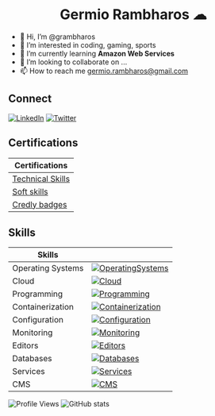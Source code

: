 <h1 align="center">Germio Rambharos ☁</h1>

- 👋 Hi, I’m @grambharos
- 👀 I’m interested in coding, gaming, sports
- 🌱 I’m currently learning **Amazon Web Services**
- 💞️ I’m looking to collaborate on ...
- 📫 How to reach me germio.rambharos@gmail.com

## Connect

[![LinkedIn](https://skillicons.dev/icons?i=linkedin)](https://bit.ly/grambharos-linkedin)
[![Twitter](https://skillicons.dev/icons?i=twitter)](https://twitter.com/grambharos)

## Certifications

| Certifications                                    |
| ------------------------------------------------- |
| [Technical Skills](https://bit.ly/grambharos-ts)  |
| [Soft skills](https://bit.ly/grambharos-cs)       |
| [Credly badges](https://bit.ly/grambharos-credly) |

## Skills

| Skills            |                                                                                                                 |
| ----------------- | --------------------------------------------------------------------------------------------------------------- |
| Operating Systems | [![OperatingSystems](https://skillicons.dev/icons?i=linux)](https://bit.ly/grambharos-ts)                       |
| Cloud             | [![Cloud](https://skillicons.dev/icons?i=openstack,aws,gcp)](https://bit.ly/grambharos-ts)                      |
| Programming       | [![Programming](https://skillicons.dev/icons?i=bash,py,go,java,php,js,html,perl)](https://bit.ly/grambharos-ts) |
| Containerization  | [![Containerization](https://skillicons.dev/icons?i=docker,kubernetes)](https://bit.ly/grambharos-ts)           |
| Configuration     | [![Configuration](https://skillicons.dev/icons?i=ansible)](https://bit.ly/grambharos-ts)                        |
| Monitoring        | [![Monitoring](https://skillicons.dev/icons?i=grafana,prometheus)](https://bit.ly/grambharos-ts)                |
| Editors           | [![Editors](https://skillicons.dev/icons?i=vim,vscode)](https://bit.ly/grambharos-ts)                           |
| Databases         | [![Databases](https://skillicons.dev/icons?i=mysql,postgres)](https://bit.ly/grambharos-ts)                     |
| Services          | [![Services](https://skillicons.dev/icons?i=nginx)](https://bit.ly/grambharos-ts)                               |
| CMS               | [![CMS](https://skillicons.dev/icons?i=wordpress)](https://bit.ly/grambharos-ts)                                |

![Profile Views](https://komarev.com/ghpvc/?username=grambharos&color=brightgreen)
![GitHub stats](https://github-readme-stats.zohan.tech/api?username=grambharos&show_icons=true&theme=merko)
